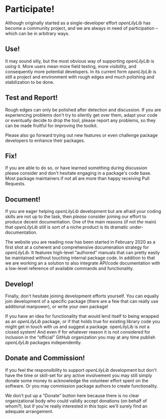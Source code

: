 # Participate!

Although originally started as a single-developer effort *openLilyLib* has
become a community project, and we are always in need of participation &ndash;
which can be in arbitrary ways.

## Use!

It may sound silly, but the most obvious way of supporting *openLilyLib* is
*using* it. More users mean more field testing, more visibility, and
consequently more potential developers. In its current form *openLilyLib* is
still a project and environment with rough edges and much polishing and
stabilization to be done.

## Test and Report!

Rough edges can only be polished after detection and discussion. If you are
experiencing problems don't try to silently get over them, adapt your code or
eventually decide to drop the tool, please report any problems, so they can be
made fruitful for improving the toolkit.

Please also go forward trying out new features or even challenge package
developers to enhance their packages.

## Fix!

If you are able to do so, or have learned something during discussion please
consider and don't hesitate engaging in a package's code base. Most package
maintainers if not all are more than happy receiving Pull Requests.

## Document!

If you are eager helping *openLilyLib* development but are afraid your coding
skills are not up to the task, then *please* consider joining our effort to
produce decent documentation. One of the main reasons (if not *the* main) that
*openLilyLib* still is sort of a niche product is its dramatic
under-documentation.

The website you are reading now has been started in February 2020 as a first
shot at a coherent and comprehensive documenation strategy for *openLilyLib*. It
features high-level “authored” manuals that can pretty easily be maintained
without touching internal package code. In addition to that we are working an a
solution to also integrate API/code documentation with a low-level reference of
available commands and functionality.

## Develop!

Finally, don't hesitate joining development efforts yourself. You can equally
join development of a specific package (there are a few that can really use
additional manpower), or write your own package!

If you have an idea for functionality that would lend itself to being wrapped as
an *openLilyLib* package, or if that holds true for existing library code you
might get in touch with us and suggest a package. openLilyLib is *not* a closed
system! And even if for whatever reason it is not considered for inclusion in
the “official” GitHub organization you may at any time publish *openLilyLib*
packages independently.

## Donate and Commission!

If you feel the responsibility to support *openLilyLib* development but don't
have the time or skill-set for any active involvement you may still simply
donate some money to acknowledge the volunteer effort spent on the software. Or
you may commission package authors to create functionality.

We don't put up a “Donate” button here because there is no clear organizational
body who could validly accept donations (on behalf of whom?), but if you're
really interested in this topic we'll surely find an adequate arrangement.